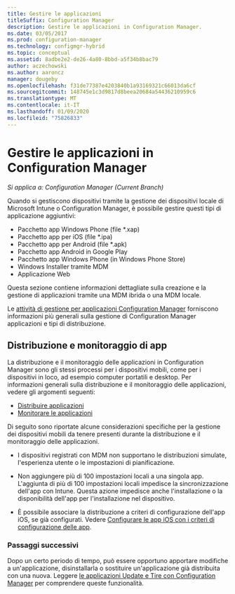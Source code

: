 ```yaml
---
title: Gestire le applicazioni
titleSuffix: Configuration Manager
description: Gestire le applicazioni in Configuration Manager.
ms.date: 03/05/2017
ms.prod: configuration-manager
ms.technology: configmgr-hybrid
ms.topic: conceptual
ms.assetid: 8adbe2e2-de26-4a80-8bbd-a5f34b8bac79
author: aczechowski
ms.author: aaroncz
manager: dougeby
ms.openlocfilehash: f31de77387e4203840b1a93169321c66013da6cf
ms.sourcegitcommit: 148745e1c3d9817d8beea20684a54436210959c6
ms.translationtype: MT
ms.contentlocale: it-IT
ms.lasthandoff: 01/09/2020
ms.locfileid: "75826833"
---
```

# <a name="manage-applications-in-configuration-manager"></a>Gestire le applicazioni in Configuration Manager

*Si applica a: Configuration Manager (Current Branch)*

Quando si gestiscono dispositivi tramite la gestione dei dispositivi locale di Microsoft Intune o Configuration Manager, è possibile gestire questi tipi di applicazione aggiuntivi:
- Pacchetto app Windows Phone (file *.xap)
- Pacchetto app per iOS (file *.ipa)
- Pacchetto app per Android (file *.apk)
- Pacchetto app Android in Google Play
- Pacchetto app Windows Phone (in Windows Phone Store)
- Windows Installer tramite MDM
- Applicazione Web

Questa sezione contiene informazioni dettagliate sulla creazione e la gestione di applicazioni tramite una MDM ibrida o una MDM locale.

Le [attività di gestione per applicazioni Configuration Manager](../../apps/deploy-use/management-tasks-applications.md) forniscono informazioni più generali sulla gestione di Configuration Manager applicazioni e tipi di distribuzione.

## <a name="deploying-and-monitoring-apps"></a>Distribuzione e monitoraggio di app

La distribuzione e il monitoraggio delle applicazioni in Configuration Manager sono gli stessi processi per i dispositivi mobili, come per i dispositivi in loco, ad esempio computer portatili e desktop. Per informazioni generali sulla distribuzione e il monitoraggio delle applicazioni, vedere gli argomenti seguenti:

- [Distribuire applicazioni](../../apps/deploy-use/deploy-applications.md)
- [Monitorare le applicazioni](../../apps/deploy-use/monitor-applications-from-the-console.md)

Di seguito sono riportate alcune considerazioni specifiche per la gestione dei dispositivi mobili da tenere presenti durante la distribuzione e il monitoraggio delle applicazioni.

- I dispositivi registrati con MDM non supportano le distribuzioni simulate, l'esperienza utente o le impostazioni di pianificazione.

- Non aggiungere più di 100 impostazioni locali a una singola app. L'aggiunta di più di 100 impostazioni locali impedisce la sincronizzazione dell'app con Intune. Questa azione impedisce anche l'installazione o la disponibilità dell'app per l'installazione nel dispositivo.

- È possibile associare la distribuzione a criteri di configurazione dell'app iOS, se già configurati. Vedere [Configurare le app iOS con i criteri di configurazione delle app](configure-ios-apps-with-app-configuration-policies.md).

### <a name="next-steps"></a>Passaggi successivi

Dopo un certo periodo di tempo, può essere opportuno apportare modifiche a un'applicazione, disinstallarla o sostituire un'applicazione già distribuita con una nuova. Leggere [le applicazioni Update e Tire con Configuration Manager](../../apps/deploy-use/update-and-retire-applications.md) per comprendere queste funzionalità.
